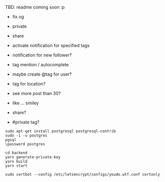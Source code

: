 
TBD: readme coming soon :p

- fix og
- private
- share

- activate notification for specified tags
- notification for new follower?

- tag mention / autocomplete
- maybe create @tag for user?
- tag for location?

- see more post than 30?

- like ... smiley
- share?
- #private tag?

```
sudo apt-get install postgresql postgresql-contrib
sudo -i -u postgres
pgsql
\password postgres
```

```
cd backend
yarn generate-private-key
yarn build
yarn start
```

```
sudo certbot --config /etc/letsencrypt/configs/youdo.wtf.conf certonly
```
